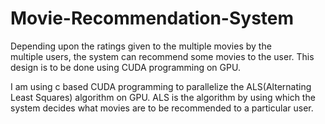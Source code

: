 # Movie-Recommendation-System
Depending upon the ratings given to the multiple movies by the multiple users, the system can recommend some movies to the user. This design is to be done using CUDA programming on GPU.

I am using c based CUDA programming to parallelize the ALS(Alternating Least Squares) algorithm on GPU. ALS is the algorithm by using which the system decides what movies are to be recommended to a particular user.
